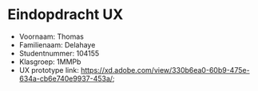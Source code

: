 # Eindopdracht UX

- Voornaam: Thomas
- Familienaam: Delahaye
- Studentnummer: 104155
- Klasgroep: 1MMPb
- UX prototype link: https://xd.adobe.com/view/330b6ea0-60b9-475e-634a-cb6e740e9937-453a/;